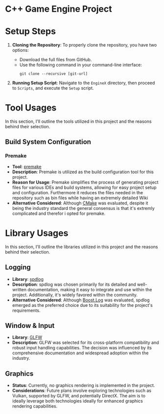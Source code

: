 # C++ Game Engine Project

# Setup Steps

1. **Cloning the Repository**: To properly clone the repository, you have two options:
    - Download the full files from GitHub.
    - Use the following command in your command-line interface:
        ```
        git clone --recursive [git-url] 
        ```

2. **Running Setup Script**: Navigate to the `EngineX` directory, then proceed to `Scripts`, and execute the `Setup` script.

# Tool Usages

In this section, I'll outline the tools utilized in this project and the reasons behind their selection.

## Build System Configuration

### Premake
- **Tool**: [premake](https://github.com/premake/premake-core)
- **Description**: Premake is utilized as the build configuration tool for this project.
- **Reason for Usage**: Premake simplifies the process of generating project files for various IDEs and build systems, allowing for easy project setup and configuration. Furthermore it reduces the files needed in the repository such as bin files while having an extremely detailed Wiki
- **Alternative Considered**: Although [CMake](https://github.com/Kitware/CMake) was evaluated, despite it being the industry standard the general consensus is that it's extremly complicated and therefor i opted for premake.

# Library Usages

In this section, I'll outline the libraries utilized in this project and the reasons behind their selection.

## Logging
- **Library**: [spdlog](https://github.com/gabime/spdlog)
- **Description**: spdlog was chosen primarily for its detailed and well-written documentation, making it easy to integrate and use within the project. Additionally, it's widely favored within the community.
- **Alternative Considered**: Although [Boost.Log](https://github.com/boostorg/log) was evaluated, spdlog emerged as the preferred choice due to its suitability for the project's requirements.

## Window & Input
- **Library**: [GLFW](https://github.com/glfw/glfw)
- **Description**: GLFW was selected for its cross-platform compatibility and robust input handling capabilities. The decision was influenced by its comprehensive documentation and widespread adoption within the industry.

## Graphics
- **Status**: Currently, no graphics rendering is implemented in the project.
- **Considerations**: Future plans involve exploring technologies such as Vulkan, supported by GLFW, and potentially DirectX. The aim is to ideally leverage both technologies ideally for enhanced graphics rendering capabilities.

